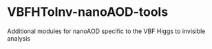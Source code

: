 # VBFHToInv-nanoAOD-tools
Additional modules for nanoAOD specific to the VBF Higgs to invisible analysis
